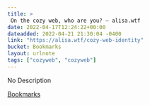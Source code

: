 ```yaml
---
title: > 
 On the cozy web, who are you? — alisa.wtf
date: 2022-04-17T12:24:22+00:00
dateadded: 2022-04-21 21:30:04 -0400
link: "https://alisa.wtf/cozy-web-identity"
bucket: Bookmarks
layout: urlnote
tags: ["cozyweb", "cozyweb"]
--- 
```

No Description
 <!-- end excerpt --> 
<div class='bucket'><a class='internal-link' href='/buckets/bookmarks'>Bookmarks</a></div> 
